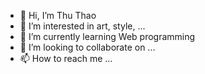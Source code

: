 - 👋 Hi, I’m Thu Thao
- 👀 I’m interested in art, style, ...
- 🌱 I’m currently learning Web programming
- 💞️ I’m looking to collaborate on ...
- 📫 How to reach me ...

<!---
thuthao1009/thuthao1009 is a ✨ special ✨ repository because its `README.md` (this file) appears on your GitHub profile.
You can click the Preview link to take a look at your changes.
--->
